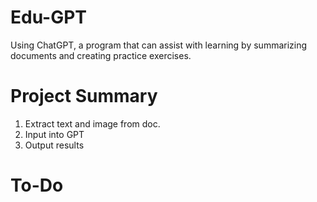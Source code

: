 # Edu-GPT
Using ChatGPT, a program that can assist with learning by summarizing documents and creating practice exercises.

# Project Summary
1. Extract text and image from doc.
2. Input into GPT
3. Output results

# To-Do